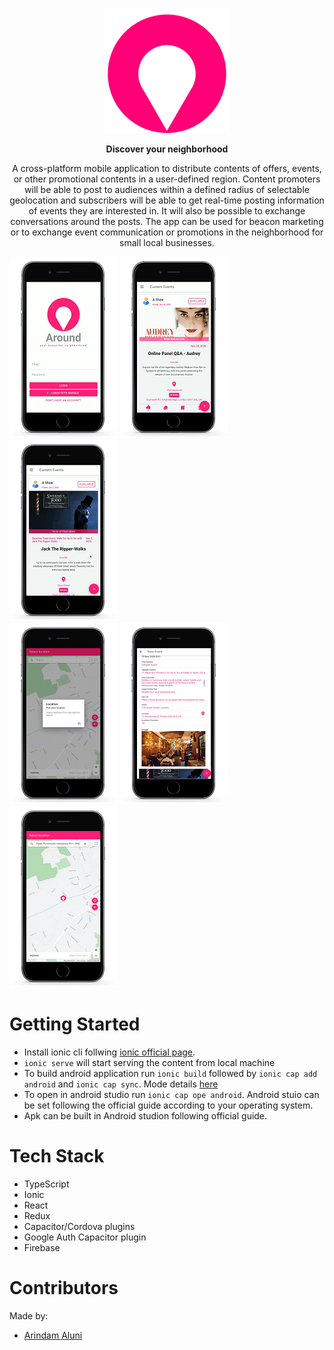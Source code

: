 <p align="center">
  <img width="200" height="200" src="https://raw.githubusercontent.com/arindamaluni/around-me/09ee6a1e637730f72adeadeb9bf06d86fa68a6a8/public/assets/icon/around.svg">
</p>

<p align="center"><b>Discover your neighborhood</b></p>

<p align="center">A cross-platform mobile application to distribute contents of offers, events, or other promotional contents in a user-defined region. Content promoters will be able to post to audiences within a defined radius of selectable geolocation and subscribers will be able to get real-time posting information of events they are interested in. It will also be possible to exchange conversations around the posts. The app can be used for beacon marketing or to exchange event communication or promotions in the neighborhood for small local businesses.</p>

![](https://github.com/arindamaluni/around-me/blob/master/public/login.png)
![](https://github.com/arindamaluni/around-me/blob/master/public/around-events-e.png)
![](https://github.com/arindamaluni/around-me/blob/master/public/around-events-2-e.png)
<br>
![](https://github.com/arindamaluni/around-me/blob/master/public/around-pick-location-e.png)
![](https://github.com/arindamaluni/around-me/blob/master/public/around-new-post-e.png)
![](https://github.com/arindamaluni/around-me/blob/master/public/around-pick-location1-e.png)

# Getting Started

* Install ionic cli follwing [ionic official page](https://ionicframework.com/docs/intro/cli).
* `ionic serve` will start serving the content from local machine
* To build android application run `ionic build` followed by `ionic cap add android` and `ionic cap sync`. Mode details [here](https://ionicframework.com/docs/angular/your-first-app/6-deploying-mobile)  
* To open in android studio run `ionic cap ope android`. Android stuio can be set following the official guide according to your operating system.
* Apk can be built in Android studion following official guide. 

# Tech Stack

* TypeScript
* Ionic
* React
* Redux
* Capacitor/Cordova plugins
* Google Auth Capacitor plugin
* Firebase

# Contributors 

Made by:

- [Arindam Aluni](https://github.com/arindamaluni)
